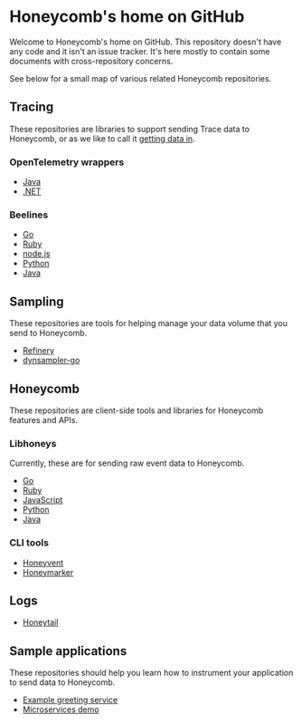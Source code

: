 # Honeycomb's home on GitHub

Welcome to Honeycomb's home on GitHub. This repository doesn't have any code and it isn't an issue tracker. It's here mostly to contain some documents with cross-repository concerns.

See below for a small map of various related Honeycomb repositories.

## Tracing

These repositories are libraries to support sending Trace data to Honeycomb, or as we like to call it [getting data in](https://github.com/honeycombio/example-greeting-service).

### OpenTelemetry wrappers

* [Java](https://github.com/honeycombio/honeycomb-opentelemetry-java)
* [.NET](https://github.com/honeycombio/honeycomb-opentelemetry-dotnet)

### Beelines

* [Go](https://github.com/honeycombio/beeline-go)
* [Ruby](https://github.com/honeycombio/beeline-ruby)
* [node.js](https://github.com/honeycombio/beeline-nodejs)
* [Python](https://github.com/honeycombio/beeline-python)
* [Java](https://github.com/honeycombio/beeline-java)

## Sampling

These repositories are tools for helping manage your data volume that you send to Honeycomb.

* [Refinery](https://github.com/honeycombio/refinery)
* [dynsampler-go](https://github.com/honeycombio/dynsampler-go)

## Honeycomb

These repositories are client-side tools and libraries for Honeycomb features and APIs.

### Libhoneys

Currently, these are for sending raw event data to Honeycomb.

* [Go](https://github.com/honeycombio/libhoney-go)
* [Ruby](https://github.com/honeycombio/libhoney-rb)
* [JavaScript](https://github.com/honeycombio/libhoney-js)
* [Python](https://github.com/honeycombio/libhoney-py)
* [Java](https://github.com/honeycombio/libhoney-java)

### CLI tools

* [Honeyvent](https://github.com/honeycombio/honeyvent)
* [Honeymarker](https://github.com/honeycombio/honeymarker)

## Logs

* [Honeytail](https://github.com/honeycombio/honeytail)

## Sample applications

These repositories should help you learn how to instrument your application to send data to Honeycomb.

* [Example greeting service](https://github.com/honeycombio/example-greeting-service)
* [Microservices demo](https://github.com/honeycombio/microservices-demo)


